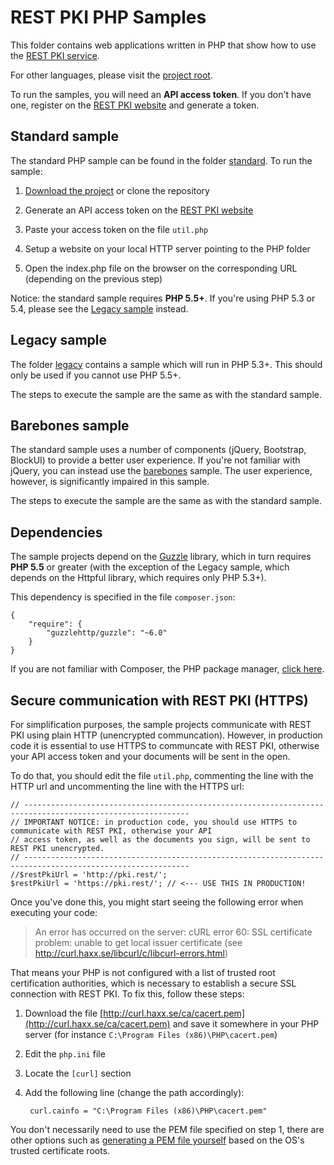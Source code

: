REST PKI PHP Samples
====================

This folder contains web applications written in PHP that show how to use the
[REST PKI service](https://restpki.lacunasoftware.com/).

For other languages, please visit the [project root](https://github.com/LacunaSoftware/RestPkiSamples).

To run the samples, you will need an **API access token**. If you don't have one, register on the
[REST PKI website](https://restpki.lacunasoftware.com/) and generate a token.

Standard sample
---------------

The standard PHP sample can be found in the folder [standard](standard/). To run the sample:

1. [Download the project](https://github.com/LacunaSoftware/RestPkiSamples/archive/master.zip)
   or clone the repository

2. Generate an API access token on the [REST PKI website](https://restpki.lacunasoftware.com/)

3. Paste your access token on the file `util.php`
   
4. Setup a website on your local HTTP server pointing to the PHP folder
  
5. Open the index.php file on the browser on the corresponding URL (depending on the previous step)

Notice: the standard sample requires **PHP 5.5+**. If you're using PHP 5.3 or 5.4, please see the
[Legacy sample](#legacy-sample) instead.

Legacy sample
-------------

The folder [legacy](legacy/) contains a sample which will run in PHP 5.3+. This should only be used
if you cannot use PHP 5.5+.

The steps to execute the sample are the same as with the standard sample.

Barebones sample
----------------

The standard sample uses a number of components (jQuery, Bootstrap, BlockUI) to provide a better user
experience. If you're not familiar with jQuery, you can instead use the [barebones](barebones/) sample.
The user experience, however, is significantly impaired in this sample.

The steps to execute the sample are the same as with the standard sample.

Dependencies
------------

The sample projects depend on the [Guzzle](http://guzzlephp.org/) library, which in turn requires **PHP 5.5** or
greater (with the exception of the Legacy sample, which depends on the Httpful library, which requires
only PHP 5.3+).

This dependency is specified in the file `composer.json`:

	{
		"require": {
			"guzzlehttp/guzzle": "~6.0"
		}
	}

If you are not familiar with Composer, the PHP package manager, [click here](https://getcomposer.org/).

Secure communication with REST PKI (HTTPS)
------------------------------------------

For simplification purposes, the sample projects communicate with REST PKI using plain HTTP (unencrypted communcation).
However, in production code it is essential to use HTTPS to communcate with REST PKI, otherwise your API access token
and your documents will be sent in the open.

To do that, you should edit the file `util.php`, commenting the line with the HTTP url and uncommenting the line with the HTTPS url:

	// -----------------------------------------------------------------------------------------------------------
	// IMPORTANT NOTICE: in production code, you should use HTTPS to communicate with REST PKI, otherwise your API
	// access token, as well as the documents you sign, will be sent to REST PKI unencrypted.
	// -----------------------------------------------------------------------------------------------------------
	//$restPkiUrl = 'http://pki.rest/';
	$restPkiUrl = 'https://pki.rest/'; // <--- USE THIS IN PRODUCTION!

Once you've done this, you might start seeing the following error when executing your code:

> An error has occurred on the server: cURL error 60: SSL certificate problem: unable to get local issuer certificate (see http://curl.haxx.se/libcurl/c/libcurl-errors.html)

That means your PHP is not configured with a list of trusted root certification authorities, which is necessary to
establish a secure SSL connection with REST PKI. To fix this, follow these steps:

1. Download the file [http://curl.haxx.se/ca/cacert.pem](http://curl.haxx.se/ca/cacert.pem) and save it somewhere in your PHP server (for instance `C:\Program Files (x86)\PHP\cacert.pem`)

2. Edit the `php.ini` file

3. Locate the `[curl]` section

4. Add the following line (change the path accordingly):

		curl.cainfo = "C:\Program Files (x86)\PHP\cacert.pem"
	
You don't necessarily need to use the PEM file specified on step 1, there are other options such as
[generating a PEM file yourself](http://www.swiftsoftwaregroup.com/configuring-phpcurl-root-certificates-windows-server/)
based on the OS's trusted certificate roots.
